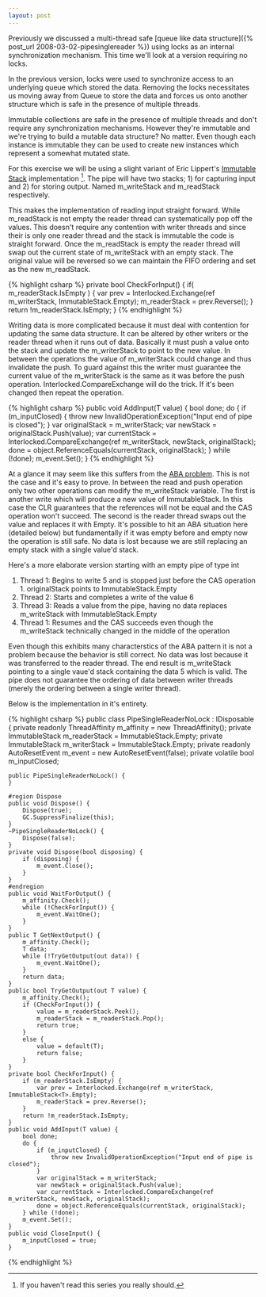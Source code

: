 ```yaml
---
layout: post
---
```

Previously we discussed a multi-thread safe [queue like data structure]({% post_url 2008-03-02-pipesinglereader %}) using locks as an internal synchronization mechanism.  This time we'll look at a version requiring no locks.

In the previous version, locks were used to synchronize access to an underlying queue which stored the data.  Removing the locks necessitates us moving away from Queue<T> to store the data and forces us onto another structure which is safe in the presence of multiple threads.  

Immutable collections are safe in the presence of multiple threads and don't require any synchronization mechanisms.  However they're immutable and we're trying to build a mutable data structure?  No matter.  Even though each instance is immutable they can be used to create new instances which represent a somewhat mutated state.

For this exercise we will be using a slight variant of Eric Lippert's [Immutable Stack](http://blogs.msdn.com/ericlippert/archive/2007/12/04/immutability-in-c-part-two-a-simple-immutable-stack.aspx) implementation [^1].  The pipe will have two stacks; 1) for capturing input and 2) for storing output.  Named m_writeStack and m_readStack respectively.

This makes the implementation of reading input straight forward.  While m_readStack is not empty the reader thread can systematically pop off the values.  This doesn't require any contention with writer threads and since their is only one reader thread and the stack is immutable the code is straight forward.  Once the m_readStack is empty the reader thread will swap out the current state of m_writeStack with an empty stack.  The original value will be reversed so we can maintain the FIFO ordering and set as the new m_readStack.

     
{% highlight csharp %}
private bool CheckForInput() {
    if( m_readerStack.IsEmpty ) {
        var prev = Interlocked.Exchange(ref m_writerStack, ImmutableStack<T>.Empty);
        m_readerStack = prev.Reverse();
    }
    return !m_readerStack.IsEmpty;
}
{% endhighlight %}

Writing data is more complicated because it must deal with contention for updating the same data structure.  It can be altered by other writers or the reader thread when it runs out of data.  Basically it must push a value onto the stack and update the m_writerStack to point to the new value.  In between the operations the value of m_writerStack could change and thus invalidate the push.  To guard against this the writer must guarantee the current value of the m_writerStack is the same as it was before the push operation.  Interlocked.CompareExchange will do the trick.  If it's been changed then repeat the operation.

    
{% highlight csharp %}
public void AddInput(T value) {
    bool done;
    do {
        if (m_inputClosed) {
            throw new InvalidOperationException("Input end of pipe is closed");
        }
        var originalStack = m_writerStack;
        var newStack = originalStack.Push(value);
        var currentStack = Interlocked.CompareExchange(ref m_writerStack, newStack, originalStack);
        done = object.ReferenceEquals(currentStack, originalStack);
    } while (!done);
    m_event.Set();
}
{% endhighlight %}

At a glance it may seem like this suffers from the [ABA problem](http://en.wikipedia.org/wiki/ABA_problem).  This is not the case and it's easy to prove.  In between the read and push operation only two other operations can modify the m_writeStack variable.  The first is another write which will produce a new value of ImmutableStack<T>.  In this case the CLR guarantees that the references will not be equal and the CAS operation won't succeed.  The second is the reader thread swaps out the value and replaces it with Empty.  It's possible to hit an ABA situation here (detailed below) but fundamentally if it was empty before and empty now the operation is still safe.  No data is lost because we are still replacing an empty stack with a single value'd stack.  

Here's a more elaborate version starting with an empty pipe of type int

  1. Thread 1: Begins to write 5 and is stopped just before the CAS operation
    1. originalStack points to ImmutableStack<int>.Empty
  2. Thread 2: Starts and completes a write of the value 6
  3. Thread 3: Reads a value from the pipe, having no data replaces m_writeStack with ImmutableStack<int>.Empty
  4. Thread 1: Resumes and the CAS succeeds even though the m_writeStack technically changed in the middle of the operation

Even though this exhibits many characterstics of the ABA pattern it is not a problem because the behavior is still correct.  No data was lost because it was transferred to the reader thread.  The end result is m_writeStack pointing to a single vaue'd stack containing the data 5 which is valid.  The pipe does not guarantee the ordering of data between writer threads (merely the ordering between a single writer thread).

Below is the implementation in it's entirety.

    
{% highlight csharp %}
public class PipeSingleReaderNoLock<T> : IDisposable {
    private readonly ThreadAffinity m_affinity = new ThreadAffinity();
    private ImmutableStack<T> m_readerStack = ImmutableStack<T>.Empty;
    private ImmutableStack<T> m_writerStack = ImmutableStack<T>.Empty;
    private readonly AutoResetEvent m_event = new AutoResetEvent(false);
    private volatile bool m_inputClosed;

    public PipeSingleReaderNoLock() {
    }

    #region Dispose
    public void Dispose() {
        Dispose(true);
        GC.SuppressFinalize(this);
    }
    ~PipeSingleReaderNoLock() {
        Dispose(false);
    }
    private void Dispose(bool disposing) {
        if (disposing) {
            m_event.Close();
        }
    }
    #endregion
    public void WaitForOutput() {
        m_affinity.Check();
        while (!CheckForInput()) {
            m_event.WaitOne();
        }
    }
    public T GetNextOutput() {
        m_affinity.Check();
        T data;
        while (!TryGetOutput(out data)) {
            m_event.WaitOne();
        }
        return data;
    }
    public bool TryGetOutput(out T value) {
        m_affinity.Check();
        if (CheckForInput()) {
            value = m_readerStack.Peek();
            m_readerStack = m_readerStack.Pop();
            return true;
        }
        else {
            value = default(T);
            return false;
        }
    }
    private bool CheckForInput() {
        if (m_readerStack.IsEmpty) {
            var prev = Interlocked.Exchange(ref m_writerStack, ImmutableStack<T>.Empty);
            m_readerStack = prev.Reverse();
        }
        return !m_readerStack.IsEmpty;
    }
    public void AddInput(T value) {
        bool done;
        do {
            if (m_inputClosed) {
                throw new InvalidOperationException("Input end of pipe is closed");
            }
            var originalStack = m_writerStack;
            var newStack = originalStack.Push(value);
            var currentStack = Interlocked.CompareExchange(ref m_writerStack, newStack, originalStack);
            done = object.ReferenceEquals(currentStack, originalStack);
        } while (!done);
        m_event.Set();
    }
    public void CloseInput() {
        m_inputClosed = true;
    }
{% endhighlight %}

[^1]: If you haven't read this series you really should.

